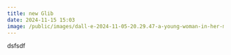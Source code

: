 ```yaml
---
title: new Glib
date: 2024-11-15 15:03
image: /public/images/dall·e-2024-11-05-20.29.47-a-young-woman-in-her-mid-20s-with-a-warm-approachable-smile-and-expressive-brown-or-hazel-eyes-suggesting-a-playful-personality.-her-hair-is-shoulde.webp
---
```

dsfsdf
